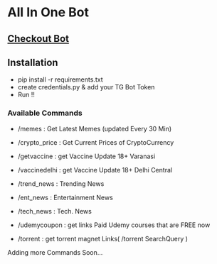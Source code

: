 # All In One Bot


## [Checkout Bot](https://t.me/MrCybergod_bot)

## Installation

* pip install -r requirements.txt
* create credentials.py & add your TG Bot Token
* Run !!


### Available Commands

* /memes  : Get Latest Memes (updated Every 30 Min)

* /crypto_price : Get Current Prices of CryptoCurrency 

* /getvaccine : get Vaccine Update 18+ Varanasi

* /vaccinedelhi : get Vaccine Update 18+ Delhi Central

* /trend_news : Trending News

* /ent_news : Entertainment News

* /tech_news : Tech. News

* /udemycoupon : get links Paid Udemy courses that are FREE now

* /torrent : get torrent magnet Links( /torrent SearchQuery )

Adding more Commands Soon...